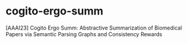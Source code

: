 # cogito-ergo-summ
[AAAI23] Cogito Ergo Summ: Abstractive Summarization of Biomedical Papers via Semantic Parsing Graphs and Consistency Rewards
